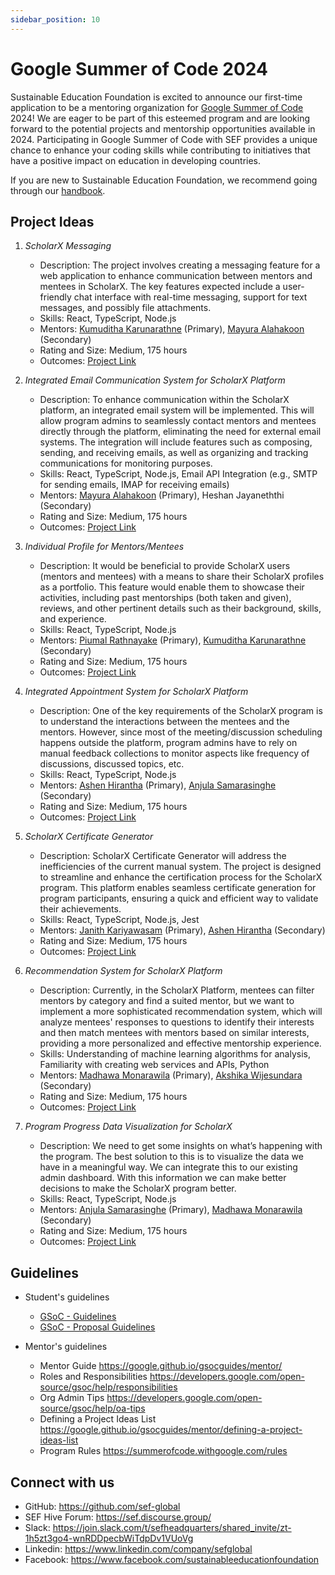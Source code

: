 ```yaml
---
sidebar_position: 10
---
```


# Google Summer of Code 2024 

Sustainable Education Foundation is excited to announce our first-time application to be a mentoring organization for [Google Summer of Code](http://g.co/gsoc) 2024! We are eager to be part of this esteemed program and are looking forward to the potential projects and mentorship opportunities available in 2024. Participating in Google Summer of Code with SEF provides a unique chance to enhance your coding skills while contributing to initiatives that have a positive impact on education in developing countries.

If you are new to Sustainable Education Foundation, we recommend going through our [handbook](https://handbook.sefglobal.org/engineering-team/team).

## Project Ideas

1. *ScholarX Messaging*
    - Description: The project involves creating a messaging feature for a web application to enhance communication between mentors and mentees in ScholarX. The key features expected include a user-friendly chat interface with real-time messaging, support for text messages, and possibly file attachments.
    - Skills: React, TypeScript, Node.js
    - Mentors: [Kumuditha Karunarathne](https://sef.discourse.group/u/kumuditha_udayanga/summary) (Primary), [Mayura Alahakoon](https://sef.discourse.group/u/mayura_andrew) (Secondary)
    - Rating and Size: Medium, 175 hours
    - Outcomes: [Project Link](https://docs.google.com/document/d/1F3PSc26HGoXSlEp8wtX3I86JesNIY6Aqbtr9O12Hu5U/edit?usp=sharing)

2. *Integrated Email Communication System for ScholarX Platform*
    - Description: To enhance communication within the ScholarX platform, an integrated email system will be implemented. This will allow program admins to seamlessly contact mentors and mentees directly through the platform, eliminating the need for external email systems. The integration will include features such as composing, sending, and receiving emails, as well as organizing and tracking communications for monitoring purposes.
    - Skills: React, TypeScript, Node.js, Email API Integration (e.g., SMTP for sending emails, IMAP for receiving emails)
    - Mentors: [Mayura Alahakoon](https://sef.discourse.group/u/mayura_andrew) (Primary), Heshan Jayaneththi (Secondary)
    - Rating and Size: Medium, 175 hours
    - Outcomes: [Project Link](https://docs.google.com/document/d/11huIaWMS4rnr0sBAZmfs4bsqRhZNRnUM9g8xyMchmwU/edit?usp=sharing)

3. *Individual Profile for Mentors/Mentees*
    - Description: It would be beneficial to provide ScholarX users (mentors and mentees) with a means to share their ScholarX profiles as a portfolio. This feature would enable them to showcase their activities, including past mentorships (both taken and given), reviews, and other pertinent details such as their background, skills, and experience.
    - Skills: React, TypeScript, Node.js
    - Mentors: [Piumal Rathnayake](https://sef.discourse.group/u/piumal1999/summary) (Primary), [Kumuditha Karunarathne](https://sef.discourse.group/u/kumuditha_udayanga/summary) (Secondary)
    - Rating and Size: Medium, 175 hours
    - Outcomes: [Project Link](https://docs.google.com/document/d/1FEqCtsCq0lXordYv9kQCUEW4h_Wvphwy5OcaGUFfPyc/edit?usp=sharing)

4. *Integrated Appointment System for ScholarX Platform*
    - Description: One of the key requirements of the ScholarX program is to understand the interactions between the mentees and the mentors. However, since most of the meeting/discussion scheduling happens outside the platform, program admins have to rely on manual feedback collections to monitor aspects like frequency of discussions, discussed topics, etc.
    - Skills: React, TypeScript, Node.js
    - Mentors: [Ashen Hirantha](https://sef.discourse.group/u/ashen_hirantha/summary) (Primary), [Anjula Samarasinghe](https://sef.discourse.group/u/anjisvj/activity) (Secondary)
    - Rating and Size: Medium, 175 hours
    - Outcomes: [Project Link](https://docs.google.com/document/d/1CRxfSprtGpjtS1JtYSKXs0eeBtZrkYN5D6iYSJe6t5Q/edit?usp=sharing)

5. *ScholarX Certificate Generator*
    - Description: ScholarX Certificate Generator will address the inefficiencies of the current manual system. The project is designed to streamline and enhance the certification process for the ScholarX program. This platform enables seamless certificate generation for program participants, ensuring a quick and efficient way to validate their achievements.
    - Skills: React, TypeScript, Node.js, Jest
    - Mentors: [Janith Kariyawasam](https://sef.discourse.group/u/janithlahiru/summary) (Primary), [Ashen Hirantha](https://sef.discourse.group/u/ashen_hirantha/summary) (Secondary)
    - Rating and Size: Medium, 175 hours
    - Outcomes: [Project Link](https://docs.google.com/document/d/15vuvIlEC8afsYVjn3Bdi4Pa-qPbuUKRqo7y2R0TYaTg/edit?usp=sharing)

6. *Recommendation System for ScholarX Platform*
    - Description: Currently, in the ScholarX Platform, mentees can filter mentors by category and find a suited mentor, but we want to implement a more sophisticated recommendation system, which will analyze mentees' responses to questions to identify their interests and then match mentees with mentors based on similar interests, providing a more personalized and effective mentorship experience.
    - Skills: Understanding of machine learning algorithms for analysis, Familiarity with creating web services and APIs, Python
    - Mentors: [Madhawa Monarawila](https://sef.discourse.group/u/madhawa/summary) (Primary), [Akshika Wijesundara](https://sef.discourse.group/u/akshika47/summary) (Secondary)
    - Rating and Size: Medium, 175 hours
    - Outcomes: [Project Link](https://docs.google.com/document/d/1ndXqo7LghoYoirI4aGvc7rQNo88NLePaV2BWN_QC1qA/edit?usp=sharing)

7. *Program Progress Data Visualization for ScholarX*
    - Description: We need to get some insights on what’s happening with the program. The best solution to this is to visualize the data we have in a meaningful way. We can integrate this to our existing admin dashboard. With this information we can make better decisions to make the ScholarX program better.
    - Skills: React, TypeScript, Node.js
    - Mentors: [Anjula Samarasinghe](https://sef.discourse.group/u/anjisvj/activity) (Primary), [Madhawa Monarawila](https://sef.discourse.group/u/madhawa/summary) (Secondary)
    - Rating and Size: Medium, 175 hours
    - Outcomes: [Project Link](https://docs.google.com/document/d/1lTzNLalPzCFgDaplIheMXWwarA6MFklwufasEUxBgG0/edit?usp=sharing)
   
## Guidelines
- Student's guidelines
   - [GSoC - Guidelines](https://handbook.sefglobal.org/gsoc-contributor-guidance)
   - [GSoC - Proposal Guidelines](https://handbook.sefglobal.org/gsoc-contributor-guidance#proposal-guidelines)

- Mentor's guidelines
  - Mentor Guide https://google.github.io/gsocguides/mentor/
  - Roles and Responsibilities https://developers.google.com/open-source/gsoc/help/responsibilities
  - Org Admin Tips https://developers.google.com/open-source/gsoc/help/oa-tips
  - Defining a Project Ideas List https://google.github.io/gsocguides/mentor/defining-a-project-ideas-list
  - Program Rules https://summerofcode.withgoogle.com/rules

## Connect with us 
* GitHub: https://github.com/sef-global
* SEF Hive Forum: https://sef.discourse.group/
* Slack: https://join.slack.com/t/sefheadquarters/shared_invite/zt-1h5zt3go4-wnRDDpecbWiTdpDv1VUoVg
* Linkedin: https://www.linkedin.com/company/sefglobal
* Facebook: https://www.facebook.com/sustainableeducationfoundation
